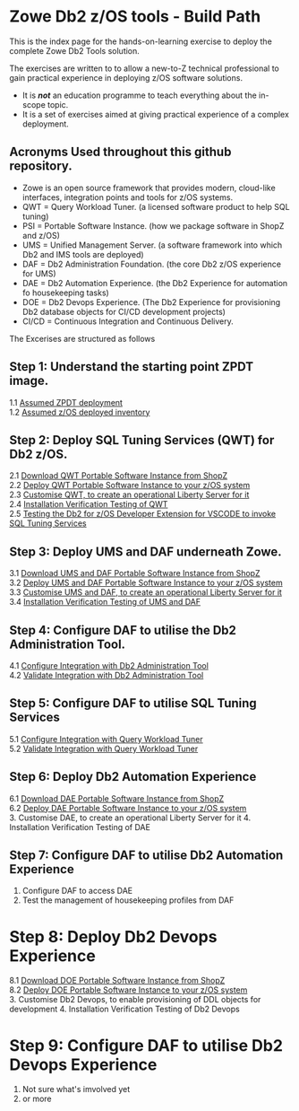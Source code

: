 # Zowe Db2 z/OS tools - Build Path

This is the index page for the hands-on-learning exercise to deploy the complete Zowe Db2 Tools solution. 

The exercises are written to to allow a new-to-Z technical professional to gain practical experience in deploying z/OS software solutions.
* It is ***not*** an education programme to teach everything about the in-scope topic.
* It is a set of exercises aimed at giving practical experience of a complex deployment.

## Acronyms Used throughout this github repository.
* Zowe is an open source framework that provides modern, cloud-like interfaces, integration points and tools for z/OS systems.
* QWT = Query Workload Tuner. (a licensed software product to help SQL tuning)
* PSI = Portable Software Instance. (how we package software in ShopZ and z/OS)
* UMS = Unified Management Server. (a software framework into which Db2 and IMS tools are deployed)
* DAF = Db2 Administration Foundation. (the core Db2 z/OS experience for UMS)
* DAE = Db2 Automation Experience. (the Db2 Experience for automation fo housekeeping tasks)
* DOE = Db2 Devops Experience. (The Db2 Experience for provisioning Db2 database objects for CI/CD development projects)
* CI/CD = Continuous Integration and Continuous Delivery.

The Excerises are structured as follows

## Step 1: Understand the starting point ZPDT image.
1.1 [Assumed ZPDT deployment](https://github.com/zeditor01/zowe_db2_tools/blob/main/docs/1.1%20Assumed%20ZPDT%20Deployment.md)  
1.2 [Assumed z/OS deployed inventory](https://github.com/zeditor01/zowe_db2_tools/blob/main/docs/1.2%20Assumed%20zOS%20Inventory.md)  

## Step 2: Deploy SQL Tuning Services (QWT) for Db2 z/OS.
2.1 [Download QWT Portable Software Instance from ShopZ](https://github.com/zeditor01/zowe_db2_tools/blob/main/docs/2.1%20QWT%20Download.md)<br>
2.2 [Deploy QWT Portable Software Instance to your z/OS system](https://github.com/zeditor01/zowe_db2_tools/blob/main/docs/2.2%20QWT%20PSI%20Deploy.md)<br>
2.3 [Customise QWT, to create an operational Liberty Server for it](https://github.com/zeditor01/zowe_db2_tools/blob/main/docs/qwt_customise.md)<br>
2.4 [Installation Verification Testing of QWT](https://github.com/zeditor01/zowe_db2_tools/blob/main/docs/qwt_ivp.md)<br>
2.5 [Testing the Db2 for z/OS Developer Extension for VSCODE to invoke SQL Tuning Services](https://github.com/zeditor01/zowe_db2_tools/blob/main/docs/2.5%20QWT%20Usage%20from%20VSCODE.md)<br>

## Step 3: Deploy UMS and DAF underneath Zowe.
3.1 [Download UMS and DAF Portable Software Instance from ShopZ](https://github.com/zeditor01/zowe_db2_tools/blob/main/docs/3.1%20DAF%20UMS%20Download.md)<br>
3.2 [Deploy UMS and DAF Portable Software Instance to your z/OS system](https://github.com/zeditor01/zowe_db2_tools/blob/main/docs/3.2%20DAF%20UMS%20Deploy.md)<br>
3.3 [Customise UMS and DAF, to create an operational Liberty Server for it](https://github.com/zeditor01/zowe_db2_tools/blob/main/docs/3.3%20DAF%20UMS%20Customise.md)<br>
3.4 [Installation Verification Testing of UMS and DAF](https://github.com/zeditor01/zowe_db2_tools/blob/main/docs/3.4%20DAF%20UMS%20Installation%20Verification.md)<br>

  
## Step 4: Configure DAF to utilise the Db2 Administration Tool.
4.1 [Configure Integration with Db2 Administration Tool]()<br>
4.2 [Validate Integration with Db2 Administration Tool]()<br>

## Step 5: Configure DAF to utilise SQL Tuning Services
5.1 [Configure Integration with Query Workload Tuner](https://github.com/zeditor01/zowe_db2_tools/blob/main/docs/5.1%20Configure%20Integration%20with%20QWT.md)<br>
5.2 [Validate Integration with Query Workload Tuner]()<br>

## Step 6: Deploy Db2 Automation Experience
6.1 [Download DAE Portable Software Instance from ShopZ](https://github.com/zeditor01/zowe_db2_tools/blob/main/docs/6.1%20DAE%20Download.md)<br>
6.2 [Deploy DAE Portable Software Instance to your z/OS system](https://github.com/zeditor01/zowe_db2_tools/blob/main/docs/6.2%20DAE%20PSI%20Deploy.md)<br>
3. Customise DAE, to create an operational Liberty Server for it
4. Installation Verification Testing of DAE

## Step 7: Configure DAF to utilise Db2 Automation Experience
1. Configure DAF to access DAE
2. Test the management of housekeeping profiles from DAF

# Step 8: Deploy Db2 Devops Experience
8.1 [Download DOE Portable Software Instance from ShopZ](https://github.com/zeditor01/zowe_db2_tools/blob/main/docs/8.1%20DOE%20Download.md)<br>
8.2 [Deploy DOE Portable Software Instance to your z/OS system](https://github.com/zeditor01/zowe_db2_tools/blob/main/docs/8.2%20DOE%20PSI%20Deploy.md)<br>
3. Customise Db2 Devops, to enable provisioning of DDL objects for development
4. Installation Verification Testing of Db2 Devops

# Step 9: Configure DAF to utilise Db2 Devops Experience
1. Not sure what's imvolved yet
2. or more


